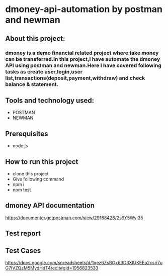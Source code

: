# dmoney-api-automation by postman and newman

## About this project:
### dmoney is a demo financial related project where fake money can be transferred.In this project,I have automate the dmoney API using postman and newman.Here I have covered following tasks as create user,login,user list,transactions(deposit,payment,withdraw) and check balance & statement.

## Tools and technology used:
- POSTMAN
- NEWMAN

## Prerequisites
- node.js

## How to run this project
- clone this project
- Give following command
- npm i
- npm test


## dmoney API documentation
https://documenter.getpostman.com/view/29168426/2s9Y5Wyj35

## Test report


## Test Cases
https://docs.google.com/spreadsheets/d/1qez6ZsBOx63D3XlUKEEa2csri7uG7IVZQzM5MydHdT4/edit#gid=1956823533

 




